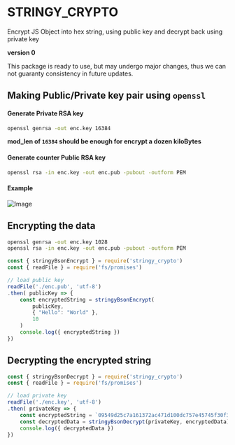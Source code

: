 # STRINGY_CRYPTO

Encrypt JS Object into hex string, using public key and decrypt back using private key

**version 0**

This package is ready to use, but may undergo major changes, thus we can not guaranty consistency in future updates.

## Making Public/Private key pair using `openssl`

#### Generate Private RSA key

```sh
openssl genrsa -out enc.key 16384
```

**mod_len of `16384` should be enough for encrypt a dozen kiloBytes**

#### Generate counter Public RSA key

```sh
openssl rsa -in enc.key -out enc.pub -pubout -outform PEM
```

#### Example

![Image](https://scontent.fdel11-2.fna.fbcdn.net/v/t1.6435-9/171822257_904881960277112_4515259399750514944_n.jpg?_nc_cat=106&ccb=1-3&_nc_sid=730e14&_nc_ohc=ksytEO1DV7sAX9NCDSK&_nc_ht=scontent.fdel11-2.fna&oh=125255b87ffd78a279698f2458eb085d&oe=609A689C)

## Encrypting the data

```sh
openssl genrsa -out enc.key 1028
openssl rsa -in enc.key -out enc.pub -pubout -outform PEM
```

```js
const { stringyBsonEncrypt } = require('stringy_crypto')
const { readFile } = require('fs/promises')

// load public key
readFile('./enc.pub', 'utf-8')
.then( publicKey => {
    const encryptedString = stringyBsonEncrypt(
        publicKey,
        { "Hello": "World" },
        10
    )
    console.log({ encryptedString })
})
```

## Decrypting the encrypted string

```js
const { stringyBsonDecrypt } = require('stringy_crypto')
const { readFile } = require('fs/promises')

// load private key
readFile('./enc.key', 'utf-8')
.then( privateKey => {
    const encryptedString = `09549d25c7a161372ac471d100dc757e45745f30f3d3153a902995fbcdd0c5349cb76e4e534413928ddba7027ce43f82950d522dc070a80bd16afb922231865d79c3ac9bbed639f321e893973c1ddeac1346ecff0f8c3d995bea736c84daeea2c58b5a61b998d6d16ddc8dfd16365c818c61072ff4a3d5c10ff36d91d3cf4c41e4_0d4bad203fa58cb18af341a1b4d4152c41205832d8c87358ebd7b59158dc9df16be35f9fc0f7713372b151c0755c0bc6170084dc40b081d1e21c259b1e41912af90b6bcee3f3cc49012cad73ab526aaf169e6620e51bb37ef9635675422a0a267cdf89f035bb2afc0e0cdf7526abdffafc6ebb4fad12b198e2ce4481815f9948e1_09f8e261443965b00e433a1694c60cfdb981f4877e1fbb93ef972ba55467db14713f2a6cea5e5df7304e32a9d22432ddd9b88c2d035fef4f4461ec318800a5ea898a719a8c68927a22e662a1e07ec07ad98f4b1e30a9aed2fd71217b8beaef4191ec6c659f1e6d223bf02db074bfa1fe5dece41282defee90ab88a10a5f442b5bb`
    const decryptedData = stringyBsonDecrypt(privateKey, encryptedData)
    console.log({ decryptedData })
})
```